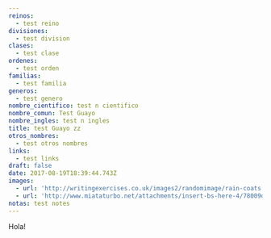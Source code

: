 ```yaml
---
reinos:
  - test reino
divisiones:
  - test division
clases:
  - test clase
ordenes:
  - test orden
familias:
  - test familia
generos:
  - test genero
nombre_cientifico: test n cientifico
nombre_comun: Test Guayo
nombre_ingles: test n ingles
title: test Guayo zz
otros_nombres:
  - test otros nombres
links:
  - test links
draft: false
date: 2017-08-19T18:39:44.743Z
images:
  - url: 'http://writingexercises.co.uk/images2/randomimage/rain-coats.jpg'
  - url: 'http://www.miataturbo.net/attachments/insert-bs-here-4/78009d1370019848-random-pictures-thread-only-rule-keep-sfw-1682345-slide-slide-1-biz-stone-explains-how-he-turned-91-random-photos-into-movie-jpg'
notas: test notes
---
```

Hola!
